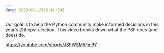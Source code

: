 ```yaml
---
date: 2023-06-12T15:41:30Z
---
```


Our goal is to help the Python community make informed decisions in this year's @thepsf election. This video breaks down what the PSF does (and does) do.

https://youtube.com/shorts/JSFWSM5Fm9Y

